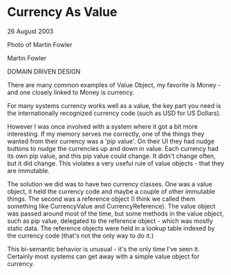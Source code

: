 # Currency As Value

26 August 2003

Photo of Martin Fowler

Martin Fowler

DOMAIN DRIVEN DESIGN

There are many common examples of Value Object, my favorite is Money - and one closely linked to Money is currency.

For many systems currency works well as a value, the key part you need is the internationally recognized currency code (such as USD for US Dollars).

However I was once involved with a system where it got a bit more interesting. If my memory serves me correctly, one of the things they wanted from their currency was a 'pip value'. On their UI they had nudge buttons to nudge the currencies up and down in value. Each currency had its own pip value, and this pip value could change. It didn't change often, but it did change. This violates a very useful rule of value objects - that they are immutable.

The solution we did was to have two currency classes. One was a value object, it held the currency code and maybe a couple of other immutable things. The second was a reference object (I think we called them something like CurrencyValue and CurrencyReference). The value object was passed around most of the time, but some methods in the value object, such as pip value, delegated to the reference object - which was mostly static data. The reference objects were held in a lookup table indexed by the currency code (that's not the only way to do it.)

This bi-semantic behavior is unusual - it's the only time I've seen it. Certainly most systems can get away with a simple value object for currency.
